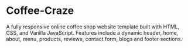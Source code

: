 # Coffee-Craze
 A fully responsive online coffee shop website template built with HTML, CSS, and Vanilla JavaScript. Features include a dynamic header, home, about, menu, products, reviews, contact form, blogs and footer sections.

